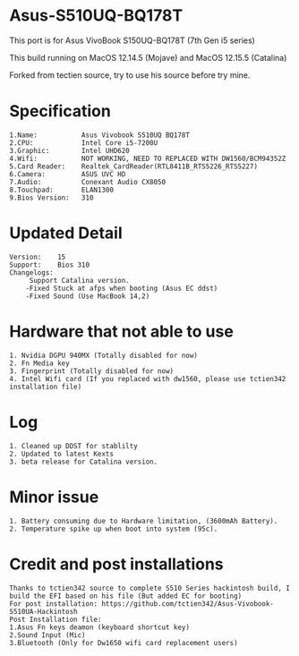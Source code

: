 # Asus-S510UQ-BQ178T
This port is for Asus VivoBook S150UQ-BQ178T (7th Gen i5 series) 

This build running on MacOS 12.14.5 (Mojave) and MacOS 12.15.5 (Catalina)

Forked from tectien source, try to use his source before try mine. 

# Specification

    1.Name:           Asus Vivobook S510UQ BQ178T
    2.CPU:            Intel Core i5-7200U
    3.Graphic:        Intel UHD620
    4.Wifi:           NOT WORKING, NEED TO REPLACED WITH DW1560/BCM94352Z 
    5.Card Reader:    Realtek_CardReader(RTL8411B_RTS5226_RTS5227)
    6.Camera:         ASUS UVC HD
    7.Audio:          Conexant Audio CX8050
    8.Touchpad:       ELAN1300
    9.Bios Version:   310

# Updated Detail

    Version:    15
    Support:    Bios 310
    Changelogs:
         Support Catalina version. 
        -Fixed Stuck at afps when booting (Asus EC ddst)
        -Fixed Sound (Use MacBook 14,2) 

# Hardware that not able to use

    1. Nvidia DGPU 940MX (Totally disabled for now) 
    2. Fn Media key 
    3. Fingerprint (Totally disabled for now)
    4. Intel Wifi card (If you replaced with dw1560, please use tctien342 installation file) 

# Log 
    1. Cleaned up DDST for stablilty  
    2. Updated to latest Kexts
    3. beta release for Catalina version. 

# Minor issue 
    1. Battery consuming due to Hardware limitation, (3600mAh Battery).
    2. Temperature spike up when boot into system (95c).

# Credit and post installations 
    Thanks to tctien342 source to complete S510 Series hackintosh build, I build the EFI based on his file (But added EC for booting) 
    For post installation: https://github.com/tctien342/Asus-Vivobook-S510UA-Hackintosh
    Post Installation file: 
    1.Asus Fn keys deamon (keyboard shortcut key)
    2.Sound Input (Mic) 
    3.Bluetooth (Only for Dw1650 wifi card replacement users)
    
